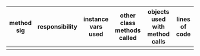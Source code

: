 | method sig | responsibility | instance vars used | other class methods called | objects used with method calls | lines of code |
|:----------:|:--------------:|:------------------:|:--------------------------:|:------------------------------:|:-------------:|
||||||